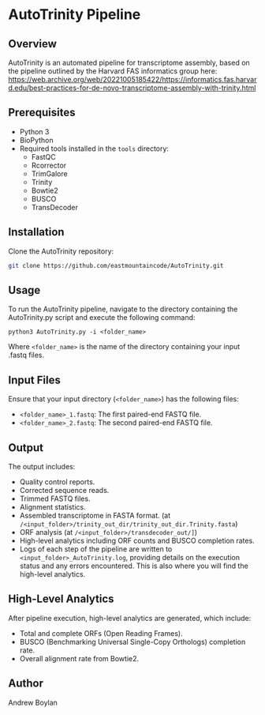 # AutoTrinity Pipeline

## Overview
AutoTrinity is an automated pipeline for transcriptome assembly, based on the pipeline outlined by the Harvard FAS informatics group here: https://web.archive.org/web/20221005185422/https://informatics.fas.harvard.edu/best-practices-for-de-novo-transcriptome-assembly-with-trinity.html


## Prerequisites
- Python 3
- BioPython
- Required tools installed in the `tools` directory:
  - FastQC
  - Rcorrector
  - TrimGalore
  - Trinity
  - Bowtie2
  - BUSCO
  - TransDecoder

## Installation
Clone the AutoTrinity repository:
```bash
git clone https://github.com/eastmountaincode/AutoTrinity.git
```

## Usage
To run the AutoTrinity pipeline, navigate to the directory containing the AutoTrinity.py script and execute the following command:
```
python3 AutoTrinity.py -i <folder_name>
```
Where `<folder_name>` is the name of the directory containing your input .fastq files.

## Input Files
Ensure that your input directory (`<folder_name>`) has the following files:

- `<folder_name>_1.fastq`: The first paired-end FASTQ file.
- `<folder_name>_2.fastq`: The second paired-end FASTQ file.

## Output
The output includes:

- Quality control reports.
- Corrected sequence reads.
- Trimmed FASTQ files.
- Alignment statistics.
- Assembled transcriptome in FASTA format. (at `/<input_folder>/trinity_out_dir/trinity_out_dir.Trinity.fasta`)
- ORF analysis (at `/<input_folder>/transdecoder_out/]`)
- High-level analytics including ORF counts and BUSCO completion rates.
- Logs of each step of the pipeline are written to `<input_folder>_AutoTrinity.log`, providing details on the execution status and any errors encountered. This is also where you will find the high-level analytics.

## High-Level Analytics
After pipeline execution, high-level analytics are generated, which include:

- Total and complete ORFs (Open Reading Frames).
- BUSCO (Benchmarking Universal Single-Copy Orthologs) completion rate.
- Overall alignment rate from Bowtie2.

## Author
Andrew Boylan
